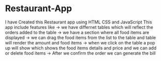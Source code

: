 # Restaurant-App
I have Created this Restaurant app using HTML CSS and JavaScript
This app include features like
-> we have differnet tables which will reflect the orders added to the table
-> we have a section where all food items are displayed
-> we can drag the food items from the list to the table and table will render the amount and food items
-> when we click on the table a pop up will show which shows the food items details and price and we can add or delete food items
-> After we confirm the order we can generate the bill
